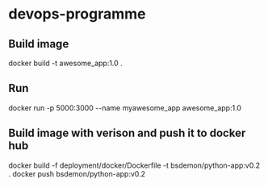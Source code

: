 # devops-programme

## Build image
docker build -t awesome_app:1.0 .

## Run 
docker run -p 5000:3000 --name myawesome_app awesome_app:1.0

## Build image with verison and push it to docker hub
docker build -f deployment/docker/Dockerfile -t bsdemon/python-app:v0.2 .
docker push bsdemon/python-app:v0.2